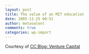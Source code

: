 ```yaml
---
layout: post
title: The value of an MIT education
date: 2005-11-25 00:51
author: metavalent
comments: true
categories: wp-import
---
```

Courtesy of <a href="http://venturecapital.foundnews.com/the-value-of-an-mit-education/">CC Blog: Venture Capital</a>
